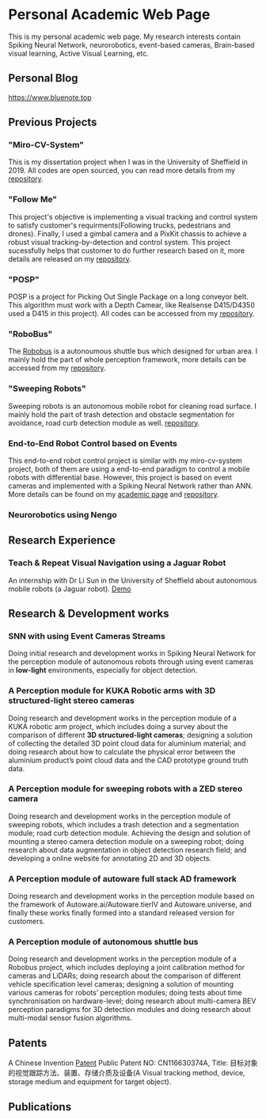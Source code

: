 # Personal Academic Web Page
This is my personal academic web page. My research interests contain Spiking Neural Network, neurorobotics, event-based cameras, Brain-based visual learning, Active Visual Learning, etc.

## Personal Blog
https://www.bluenote.top

## Previous Projects

### "Miro-CV-System"
This is my dissertation project when I was in the University of Sheffield in 2019. All codes are open sourced, you can read more details from my [repository](https://github.com/LiZheng1997/MiRo-CV-System).

### "Follow Me"
This project's objective is implementing a visual tracking and control system to satisfy customer's requirments(Following trucks, pedestrians and drones). Finally, I used a gimbal camera and a PixKit chassis to achieve a robust visual tracking-by-detection and control system. This project sucessfully helps that customer to do further research based on it, more details are released on my [repository](https://github.com/LiZheng1997/Follow-Me).

### "POSP"
POSP is a project for Picking Out Single Package on a long conveyor belt. This algorithm must work with a Depth Camear, like Realsense D415/D435(I used a D415 in this project). All codes can be accessed from my [repository](https://github.com/LiZheng1997/POSP).

### "RoboBus"
The [Robobus](https://www.pixmoving.com/robobus) is a autonoumous shuttle bus which designed for urban area. I mainly hold the part of whole perception framework, more details can be accessed from my [repository](https://github.com/LiZheng1997/Robobus).

### "Sweeping Robots"
Sweeping robots is an autonomous mobile robot for cleaning road surface. I mainly hold the part of trash detection and obstacle segmentation for avoidance, road curb detection module as well. [repository](https://github.com/LiZheng1997/Sweeping-Robots).


### End-to-End Robot Control based on Events
This end-to-end robot control project is similar with my miro-cv-system project, both of them are using a end-to-end paradigm to control a mobile robots with differential base. However, this project is based on event cameras and implemented with a Spiking Neural Network rather than ANN. More details can be found on my [academic page](https://neuronsvision.com/projects/Event_based_Robot_Control_project/) and [repository](https://github.com/Bluet-NeuroRobotics/Training-Neural-Networks-for-Event-Based-End-to-End-Robot-Control).


### Neurorobotics using Nengo




## Research Experience

### Teach & Repeat Visual Navigation using a Jaguar Robot
An internship with Dr Li Sun in the University of Sheffield about autonomous mobile robots (a Jaguar robot). [Demo](https://v.youku.com/v_show/id_XNDUyMDIyMzU5Ng==.html?spm=a2hzp.8253869.0.0)


## Research & Development works

### SNN with using Event Cameras Streams
Doing initial research and development works in Spiking Neural Network for the perception module of
autonomous robots through using event cameras in **low-light** environments, especially for object
detection.

### A Perception module for KUKA Robotic arms with 3D structured-light stereo cameras
Doing research and development works in the perception module of a KUKA robotic arm project, which
includes doing a survey about the comparison of different **3D structured-light cameras**; designing a solution of collecting the detailed 3D point cloud data for aluminium material; and doing research about how to calculate the physical error between the aluminium product’s point cloud data and the CAD prototype ground truth data.

### A Perception module for sweeping robots with a ZED stereo camera
Doing research and development works in the perception module of sweeping robots, which includes a
trash detection and a segmentation module; road curb detection module. Achieving the design and
solution of mounting a stereo camera detection module on a sweeping robot;  doing research
about data augmentation in object detection research field; and developing a online website for annotating 2D and 3D objects.

### A Perception module of autoware full stack AD framework
Doing research and development works in the perception module based on the framework of Autoware.ai/Autoware.tierIV and Autoware.universe, and finally these works finally formed into a standard released version for customers.

### A Perception module of autonomous shuttle bus
Doing research and development works in the perception module of a Robobus project, which includes
deploying a joint calibration method for cameras and LiDARs; doing research about the comparison of
different vehicle specification level cameras; designing a solution of mounting various cameras for
robots’ perception modules; doing tests about time synchronisation on hardware-level; doing research
about multi-camera BEV perception paradigms for 3D detection modules and doing research about
multi-modal sensor fusion algorithms.


## Patents

A Chinese Invention [Patent](http://epub.cnipa.gov.cn/patent/CN116630374A) Public Patent NO: CN116630374A, Title: 目标对象的视觉跟踪方法、装置、存储介质及设备(A Visual tracking method, device, storage medium and equipment for target object).

## Publications
